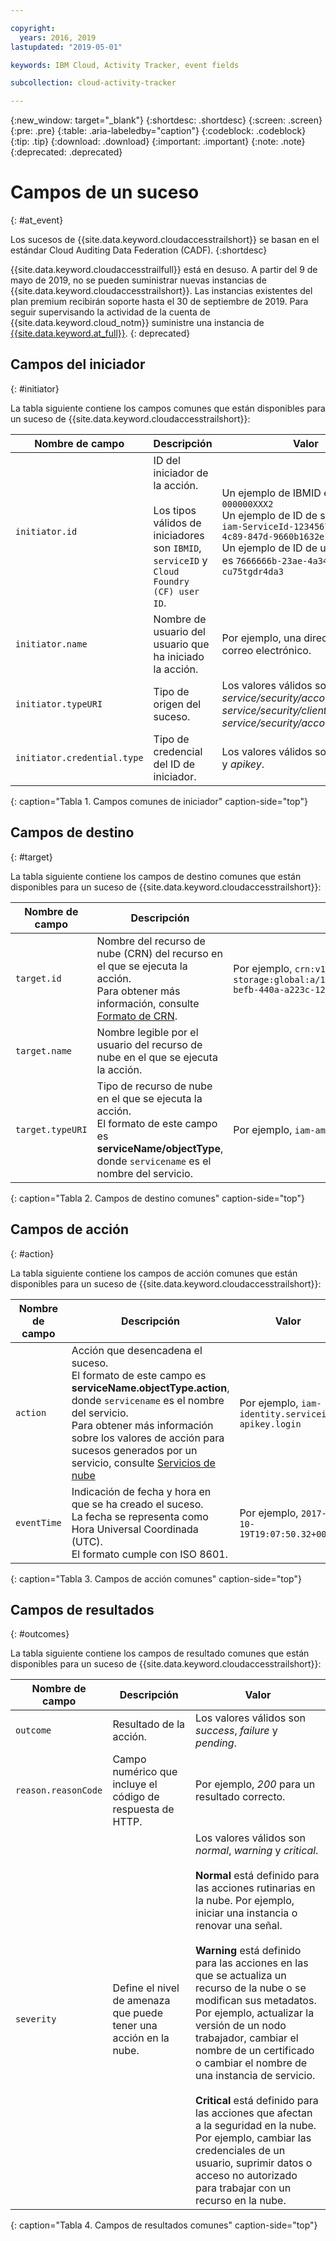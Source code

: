 ```yaml
---

copyright:
  years: 2016, 2019
lastupdated: "2019-05-01"

keywords: IBM Cloud, Activity Tracker, event fields

subcollection: cloud-activity-tracker

---
```


{:new_window: target="_blank"}
{:shortdesc: .shortdesc}
{:screen: .screen}
{:pre: .pre}
{:table: .aria-labeledby="caption"}
{:codeblock: .codeblock}
{:tip: .tip}
{:download: .download}
{:important: .important}
{:note: .note}
{:deprecated: .deprecated}



# Campos de un suceso
{: #at_event}

Los sucesos de {{site.data.keyword.cloudaccesstrailshort}} se basan en el estándar Cloud Auditing Data Federation (CADF). 
{:shortdesc}

{{site.data.keyword.cloudaccesstrailfull}} está en desuso. A partir del 9 de mayo de 2019, no se pueden suministrar nuevas instancias de {{site.data.keyword.cloudaccesstrailshort}}. Las instancias existentes del plan premium recibirán soporte hasta el 30 de septiembre de 2019. Para seguir supervisando la actividad de la cuenta de {{site.data.keyword.cloud_notm}} suministre una instancia de [{{site.data.keyword.at_full}}](/docs/services/Activity-Tracker-with-LogDNA?topic=logdnaat-getting-started#getting-started).
{: deprecated}

## Campos del iniciador
{: #initiator}

La tabla siguiente contiene los campos comunes que están disponibles para un suceso de {{site.data.keyword.cloudaccesstrailshort}}:

| Nombre de campo | Descripción | Valor |
|------------|-------------|-------|
| `initiator.id` | ID del iniciador de la acción. </br></br>Los tipos válidos de iniciadores son `IBMID`, `serviceID` y `Cloud Foundry (CF) user ID`. | Un ejemplo de IBMID es `IBMid-000000XXX2` </br>Un ejemplo de ID de servicio es `iam-ServiceId-12345678-0165-4c89-847d-9660b1632e14` </br>Un ejemplo de ID de usuario de CF es `7666666b-23ae-4a34-8569-cu75tgdr4da3` |
| `initiator.name` | Nombre de usuario del usuario que ha iniciado la acción. | Por ejemplo, una dirección de correo electrónico. |
| `initiator.typeURI` | Tipo de origen del suceso. | Los valores válidos son *service/security/account/user*, *service/security/clientid* y *service/security/account/serviceid*. |
| `initiator.credential.type` | Tipo de credencial del ID de iniciador. | Los valores válidos son *user*, *token* y *apikey*. |
{: caption="Tabla 1. Campos comunes de iniciador" caption-side="top"} 

  

## Campos de destino
{: #target}

La tabla siguiente contiene los campos de destino comunes que están disponibles para un suceso de {{site.data.keyword.cloudaccesstrailshort}}:

| Nombre de campo | Descripción | Valor |
|------------|-------------|-------|
| `target.id` | Nombre del recurso de nube (CRN) del recurso en el que se ejecuta la acción. </br>Para obtener más información, consulte [Formato de CRN](/docs/overview?topic=overview-crn#format-crn). | Por ejemplo, `crn:v1:bluemix:public:cloud-object-storage:global:a/12345678e6232019c6567c9123456789:fr56et47-befb-440a-a223c-12345678dae1:bucket:bucket1` |
| `target.name` | Nombre legible por el usuario del recurso de nube en el que se ejecuta la acción. |  |
| `target.typeURI` | Tipo de recurso de nube en el que se ejecuta la acción. </br>El formato de este campo es **serviceName/objectType**, donde `servicename` es el nombre del servicio. | Por ejemplo, `iam-am/policy` o `cloud-object-storage/bucket/acl` |
{: caption="Tabla 2. Campos de destino comunes" caption-side="top"} 


 
## Campos de acción
{: #action}

La tabla siguiente contiene los campos de acción comunes que están disponibles para un suceso de {{site.data.keyword.cloudaccesstrailshort}}:

| Nombre de campo | Descripción | Valor |
|------------|-------------|-------|
| `action` | Acción que desencadena el suceso. </br>El formato de este campo es **serviceName.objectType.action**, donde `servicename` es el nombre del servicio. </br>Para obtener más información sobre los valores de acción para sucesos generados por un servicio, consulte <a href="/docs/services/cloud-activity-tracker?topic=cloud-activity-tracker-cloud_services#cloud_services">Servicios de nube</a> | Por ejemplo, `iam-identity.serviceid-apikey.login` |
| `eventTime` | Indicación de fecha y hora en que se ha creado el suceso. </br>La fecha se representa como Hora Universal Coordinada (UTC). </br>El formato cumple con ISO 8601. | Por ejemplo, `2017-10-19T19:07:50.32+0000` |
{: caption="Tabla 3. Campos de acción comunes" caption-side="top"} 



## Campos de resultados
{: #outcomes}

La tabla siguiente contiene los campos de resultado comunes que están disponibles para un suceso de {{site.data.keyword.cloudaccesstrailshort}}:

| Nombre de campo | Descripción | Valor |
|------------|-------------|-------|
| `outcome` | Resultado de la acción. | Los valores válidos son *success*, *failure* y *pending*. |
| `reason.reasonCode` | Campo numérico que incluye el código de respuesta de HTTP. | Por ejemplo, *200* para un resultado correcto. |
| `severity` | Define el nivel de amenaza que puede tener una acción en la nube. | Los valores válidos son *normal*, *warning* y *critical*. </br></br>**Normal** está definido para las acciones rutinarias en la nube. Por ejemplo, iniciar una instancia o renovar una señal. </br></br>**Warning** está definido para las acciones en las que se actualiza un recurso de la nube o se modifican sus metadatos. Por ejemplo, actualizar la versión de un nodo trabajador, cambiar el nombre de un certificado o cambiar el nombre de una instancia de servicio. </br></br>**Critical** está definido para las acciones que afectan a la seguridad en la nube. Por ejemplo, cambiar las credenciales de un usuario, suprimir datos o acceso no autorizado para trabajar con un recurso en la nube. |
{: caption="Tabla 4. Campos de resultados comunes" caption-side="top"} 


